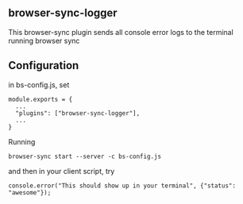 browser-sync-logger
---------------------

This browser-sync plugin sends all console error logs to the
terminal running browser sync
 
Configuration
---------------

in bs-config.js, set 

    module.exports = {
      ...
      "plugins": ["browser-sync-logger"],
      ...
    }

Running

    browser-sync start --server -c bs-config.js

and then in your client script, try

    console.error("This should show up in your terminal", {"status": "awesome"});

